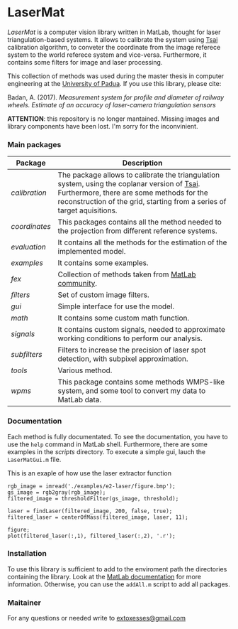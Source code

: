 # LaserMat
*LaserMat* is a computer vision library written in MatLab, thought for laser triangulation-based systems. It allows to calibrate the system using [Tsai] calibration algorithm, to conveter the coordinate from the image referece system to the world referece system and vice-versa. Furthermore, it contains some filters for image and laser processing.

This collection of methods was used during the master thesis in computer engineering at the [University of Padua]. If you use this library, please cite:

Badan, A. (2017). *Measurement system for profile and diameter of railway wheels. Estimate of an accuracy of laser-camera triangulation sensors*

__ATTENTION__: this repository is no longer mantained. Missing images and library components have been lost. I'm sorry for the inconvinient.

### Main packages
| Package | Description |
| ------- | ----------- |
|*calibration*| The package allows to calibrate the triangulation system, using the coplanar version of [Tsai]. Furthermore, there are some methods for the reconstruction of the grid, starting from a series of target aquisitions. |
|*coordinates*| This packages contains all the method needed to the projection from different reference systems. |
|*evaluation*| It contains all the methods for the estimation of the implemented model. |
|*examples*| It contains some examples. |
|*fex*| Collection of methods taken from [MatLab community].|
|*filters*| Set of custom image filters. |
|*gui*| Simple interface for use the model.|
|*math*| It contains some custom math function. |
|*signals*| It contains custom signals, needed to approximate working conditions to perform our analysis.|
|*subfilters*| Filters to increase the precision of laser spot detection, with subpixel approximation. |
|*tools*| Various method. |
|*wpms*| This package contains some methods WMPS-like system, and some tool to convert my data to MatLab data. |

### Documentation
Each method is fully documentated. To see the documentation, you have to use the `help` command in MatLab shell. Furthermore, there are some examples in the *scripts* directory. To execute a simple gui, lauch the `LaserMatGui.m` file.

This is an exaple of how use the laser extractor function
```
rgb_image = imread('./examples/e2-laser/figure.bmp');
gs_image = rgb2gray(rgb_image);
filtered_image = thresholdFilter(gs_image, threshold);

laser = findLaser(filtered_image, 200, false, true);
filtered_laser = centerOfMass(filtered_image, laser, 11);

figure;
plot(filtered_laser(:,1), filtered_laser(:,2), '.r');
```

### Installation
To use this library is sufficient to add to the enviroment path the directories containing the library. Look at the [MatLab documentation] for more information.
Otherwise, you can use the `addAll.m` script to add all packages.

### Maitainer
For any questions or needed write to extoxesses@gmail.com

[Tsai]: http://www.dca.fee.unicamp.br/~clesio/ia867/referencias_e_notas_aula/CC_TSAI_87.pdf
[MatLab documentation]: https://it.mathworks.com/help/matlab/ref/addpath.html
[University of Padua]: http://www.unipd.it/
[MatLab community]: https://it.mathworks.com/matlabcentral/?s_tid=gn_mlc
